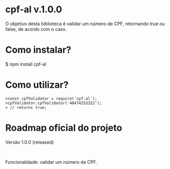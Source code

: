 # cpf-al v.1.0.0
<p> O objetivo desta biblioteca é validar um número de CPF, retornando true ou false, de acordo com o caso.</p>

# Como instalar?
$ npm install cpf-al

# Como utilizar?
```
>const cpfValidator = require('cpf-al');
>cpfValidator.cpfValidator('48474253322');
> // returns true;
```

# Roadmap oficial do projeto
<p>Versão 1.0.0 (released)</p><br />
<p>Funcionalidade: validar um número de CPF.</p>